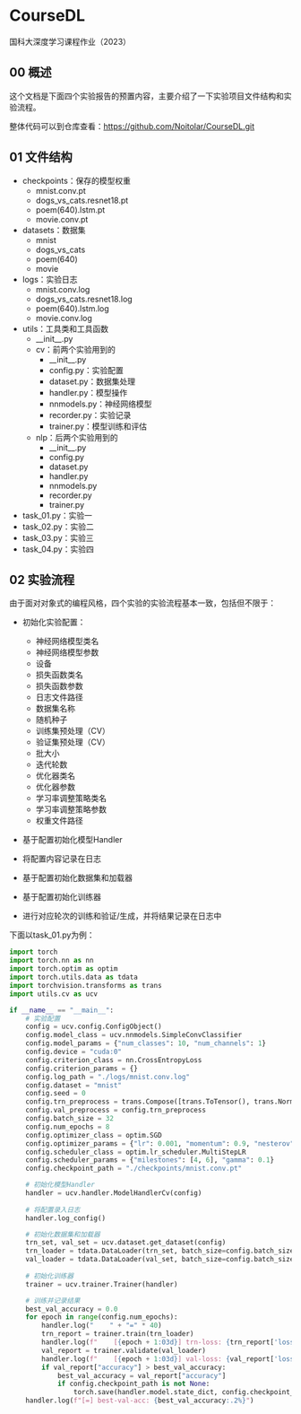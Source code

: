 # CourseDL

国科大深度学习课程作业（2023）

## 00 概述

这个文档是下面四个实验报告的预置内容，主要介绍了一下实验项目文件结构和实验流程。

整体代码可以到仓库查看：https://github.com/Noitolar/CourseDL.git

## 01 文件结构

* checkpoints：保存的模型权重
    * mnist.conv.pt
    * dogs_vs_cats.resnet18.pt
    * poem(640).lstm.pt
    * movie.conv.pt
* datasets：数据集
    * mnist
    * dogs_vs_cats
    * poem(640)
    * movie
* logs：实验日志
    * mnist.conv.log
    * dogs_vs_cats.resnet18.log
    * poem(640).lstm.log
    * movie.conv.log
* utils：工具类和工具函数
    * \_\_init\_\_.py
    * cv：前两个实验用到的
        * \_\_init\_\_.py
        * config.py：实验配置
        * dataset.py：数据集处理
        * handler.py：模型操作
        * nnmodels.py：神经网络模型
        * recorder.py：实验记录
        * trainer.py：模型训练和评估
    * nlp：后两个实验用到的
        * \_\_init\_\_.py
        * config.py
        * dataset.py
        * handler.py
        * nnmodels.py
        * recorder.py
        * trainer.py
* task_01.py：实验一
* task_02.py：实验二
* task_03.py：实验三
* task_04.py：实验四

## 02 实验流程

由于面对对象式的编程风格，四个实验的实验流程基本一致，包括但不限于：

* 初始化实验配置：
    * 神经网络模型类名
    * 神经网络模型参数
    * 设备
    * 损失函数类名
    * 损失函数参数
    * 日志文件路径
    * 数据集名称
    * 随机种子
    * 训练集预处理（CV）
    * 验证集预处理（CV）
    * 批大小
    * 迭代轮数
    * 优化器类名
    * 优化器参数
    * 学习率调整策略类名
    * 学习率调整策略参数
    * 权重文件路径

* 基于配置初始化模型Handler
* 将配置内容记录在日志
* 基于配置初始化数据集和加载器
* 基于配置初始化训练器
* 进行对应轮次的训练和验证/生成，并将结果记录在日志中

下面以task_01.py为例：

```python
import torch
import torch.nn as nn
import torch.optim as optim
import torch.utils.data as tdata
import torchvision.transforms as trans
import utils.cv as ucv

if __name__ == "__main__":
    # 实验配置
    config = ucv.config.ConfigObject()
    config.model_class = ucv.nnmodels.SimpleConvClassifier
    config.model_params = {"num_classes": 10, "num_channels": 1}
    config.device = "cuda:0"
    config.criterion_class = nn.CrossEntropyLoss
    config.criterion_params = {}
    config.log_path = "./logs/mnist.conv.log"
    config.dataset = "mnist"
    config.seed = 0
    config.trn_preprocess = trans.Compose([trans.ToTensor(), trans.Normalize(mean=[0.485], std=[0.229])])
    config.val_preprocess = config.trn_preprocess
    config.batch_size = 32
    config.num_epochs = 8
    config.optimizer_class = optim.SGD
    config.optimizer_params = {"lr": 0.001, "momentum": 0.9, "nesterov": True}
    config.scheduler_class = optim.lr_scheduler.MultiStepLR
    config.scheduler_params = {"milestones": [4, 6], "gamma": 0.1}
    config.checkpoint_path = "./checkpoints/mnist.conv.pt"

    # 初始化模型Handler
    handler = ucv.handler.ModelHandlerCv(config)
    
    # 将配置录入日志
    handler.log_config()

    # 初始化数据集和加载器
    trn_set, val_set = ucv.dataset.get_dataset(config)
    trn_loader = tdata.DataLoader(trn_set, batch_size=config.batch_size, shuffle=True)
    val_loader = tdata.DataLoader(val_set, batch_size=config.batch_size * 8)
    
    # 初始化训练器
    trainer = ucv.trainer.Trainer(handler)

    # 训练并记录结果
    best_val_accuracy = 0.0
    for epoch in range(config.num_epochs):
        handler.log("    " + "=" * 40)
        trn_report = trainer.train(trn_loader)
        handler.log(f"    [{epoch + 1:03d}] trn-loss: {trn_report['loss']:.4f} --- trn-acc: {trn_report['accuracy']:.2%}")
        val_report = trainer.validate(val_loader)
        handler.log(f"    [{epoch + 1:03d}] val-loss: {val_report['loss']:.4f} --- val-acc: {val_report['accuracy']:.2%}")
        if val_report["accuracy"] > best_val_accuracy:
            best_val_accuracy = val_report["accuracy"]
            if config.checkpoint_path is not None:
                torch.save(handler.model.state_dict, config.checkpoint_path)
    handler.log(f"[=] best-val-acc: {best_val_accuracy:.2%}")
```

